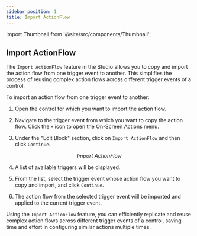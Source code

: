 ```yaml
---
sidebar_position: 1
title: Import ActionFlow
---
```

import Thumbnail from '@site/src/components/Thumbnail';

## Import ActionFlow

The `Import ActionFlow` feature in the Studio allows you to copy and import the action flow from one trigger event to another. This simplifies the process of reusing complex action flows across different trigger events of a control.

To import an action flow from one trigger event to another:

1. Open the control for which you want to import the action flow.

2. Navigate to the trigger event from which you want to copy the action flow. Click the `+` icon to open the On-Screen Actions menu.

3. Under the "Edit Block" section, click on `Import ActionFlow` and then click `Continue`.

<figure>
<Thumbnail src="/img/reference/actionflow-blocks/import-actionflow/import-actionflow.png" alt="Import ActionFlow" />
<figcaption align='center'><i>Import ActionFlow</i></figcaption>
</figure>

4. A list of available triggers will be displayed.

5. From the list, select the trigger event whose action flow you want to copy and import, and click `Continue`.

<figure>
<Thumbnail src="/img/reference/actionflow-blocks/import-actionflow/actions.png" alt="Import ActionFlow" />
</figure>

6. The action flow from the selected trigger event will be imported and applied to the current trigger event.

Using the `Import ActionFlow` feature, you can efficiently replicate and reuse complex action flows across different trigger events of a control, saving time and effort in configuring similar actions multiple times.

